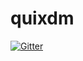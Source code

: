 # quixdm

[![Gitter](https://badges.gitter.im/Join%20Chat.svg)](https://gitter.im/innovimax/quixdm?utm_source=badge&utm_medium=badge&utm_campaign=pr-badge&utm_content=badge)